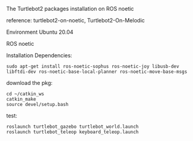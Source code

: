 The Turtlebot2 packages installation on ROS noetic

reference: turtlebot2-on-noetic, Turtlebot2-On-Melodic

Environment
Ubuntu 20.04

ROS noetic

Installation Dependencies:
```
sudo apt-get install ros-noetic-sophus ros-noetic-joy libusb-dev libftdi-dev ros-noetic-base-local-planner ros-noetic-move-base-msgs
```

download the pkg:
```
cd ~/catkin_ws
catkin_make
source devel/setup.bash
```

test:
```
roslaunch turtlebot_gazebo turtlebot_world.launch
roslaunch turtlebot_teleop keyboard_teleop.launch
```
